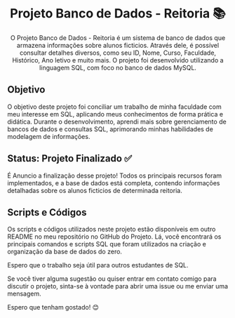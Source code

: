 <h1 align="center">Projeto Banco de Dados - Reitoria 📚 </h1>

<p align="center">O Projeto Banco de Dados - Reitoria é um sistema de banco de dados que armazena informações sobre alunos ficticios. Através dele, é possível consultar detalhes diversos, como seu ID, Nome, Curso, Faculdade, Histórico, Ano letivo e muito mais. O projeto foi desenvolvido utilizando a linguagem SQL, com foco no banco de dados MySQL.</p>

<h2>Objetivo</h2>

<p>O objetivo deste projeto foi conciliar um trabalho de minha faculdade com meu interesse em SQL, aplicando meus conhecimentos de forma prática e didática. Durante o desenvolvimento, aprendi mais sobre gerenciamento de bancos de dados e consultas SQL, aprimorando minhas habilidades de modelagem de informações.</p>

<h2>Status: Projeto Finalizado ✅</h2>

<p>É Anuncio a finalização desse projeto! Todos os principais recursos foram implementados, e a base de dados está completa, contendo informações detalhadas sobre os alunos ficticios de determinada reitoria.</p>

<h2>Scripts e Códigos</h2>

<p>Os scripts e códigos utilizados neste projeto estão disponíveis em outro README no meu repositório no GitHub do Projeto. Lá, você encontrará os principais comandos e scripts SQL que foram utilizados na criação e organização da base de dados do zero.</p>

<p>Espero que o trabalho seja útil para outros estudantes de SQL.</p>

<p>Se você tiver alguma sugestão ou quiser entrar em contato comigo para discutir o projeto, sinta-se à vontade para abrir uma issue ou me enviar uma mensagem.</p>

<p>Espero que tenham gostado! 😊</p>
